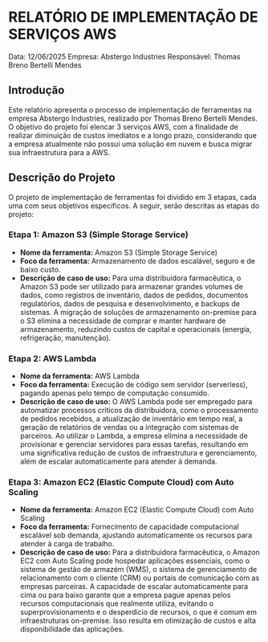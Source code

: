 # RELATÓRIO DE IMPLEMENTAÇÃO DE SERVIÇOS AWS

Data: 12/06/2025
Empresa: Abstergo Industries
Responsável: Thomas Breno Bertelli Mendes

## Introdução

Este relatório apresenta o processo de implementação de ferramentas na empresa Abstergo Industries, realizado por  Thomas Breno Bertelli Mendes. O objetivo do projeto foi elencar 3 serviços AWS, com a finalidade de realizar diminuição de custos imediatos e a longo prazo, considerando que a empresa atualmente não possui uma solução em nuvem e busca migrar sua infraestrutura para a AWS.

## Descrição do Projeto

O projeto de implementação de ferramentas foi dividido em 3 etapas, cada uma com seus objetivos específicos. A seguir, serão descritas as etapas do projeto:

### Etapa 1: Amazon S3 (Simple Storage Service)

- **Nome da ferramenta:** Amazon S3 (Simple Storage Service)
- **Foco da ferramenta:** Armazenamento de dados escalável, seguro e de baixo custo.
- **Descrição de caso de uso:** Para uma distribuidora farmacêutica, o Amazon S3 pode ser utilizado para armazenar grandes volumes de dados, como registros de inventário, dados de pedidos, documentos regulatórios, dados de pesquisa e desenvolvimento, e backups de sistemas. A migração de soluções de armazenamento on-premise para o S3 elimina a necessidade de comprar e manter hardware de armazenamento, reduzindo custos de capital e operacionais (energia, refrigeração, manutenção).

### Etapa 2: AWS Lambda

- **Nome da ferramenta:** AWS Lambda
- **Foco da ferramenta:** Execução de código sem servidor (serverless), pagando apenas pelo tempo de computação consumido.
- **Descrição de caso de uso:** O AWS Lambda pode ser empregado para automatizar processos críticos da distribuidora, como o processamento de pedidos recebidos, a atualização de inventário em tempo real, a geração de relatórios de vendas ou a integração com sistemas de parceiros. Ao utilizar o Lambda, a empresa elimina a necessidade de provisionar e gerenciar servidores para essas tarefas, resultando em uma significativa redução de custos de infraestrutura e gerenciamento, além de escalar automaticamente para atender à demanda.

### Etapa 3: Amazon EC2 (Elastic Compute Cloud) com Auto Scaling

- **Nome da ferramenta:** Amazon EC2 (Elastic Compute Cloud) com Auto Scaling
- **Foco da ferramenta:** Fornecimento de capacidade computacional escalável sob demanda, ajustando automaticamente os recursos para atender à carga de trabalho.
- **Descrição de caso de uso:** Para a distribuidora farmacêutica, o Amazon EC2 com Auto Scaling pode hospedar aplicações essenciais, como o sistema de gestão de armazém (WMS), o sistema de gerenciamento de relacionamento com o cliente (CRM) ou portais de comunicação com as empresas parceiras. A capacidade de escalar automaticamente para cima ou para baixo garante que a empresa pague apenas pelos recursos computacionais que realmente utiliza, evitando o superprovisionamento e o desperdício de recursos, o que é comum em infraestruturas on-premise. Isso resulta em otimização de custos e alta disponibilidade das aplicações.


